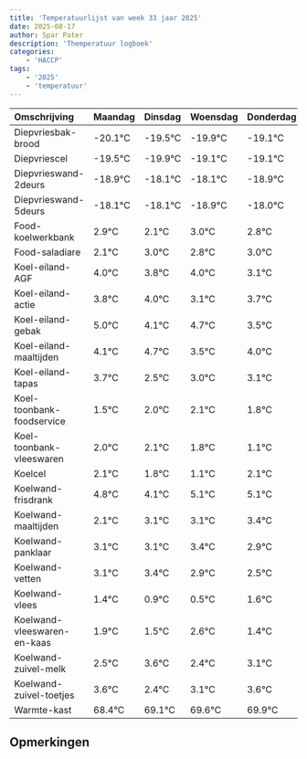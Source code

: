 ```yaml
---
title: 'Temperatuurlijst van week 33 jaar 2025'
date: 2025-08-17
author: Spar Pater
description: 'Themperatuur logboek'
categories:
    - 'HACCP'
tags:
    - '2025'
    - 'temperatuur'
---
```

|Omschrijving|Maandag|Dinsdag|Woensdag|Donderdag|Vrijdag|Zaterdag|Zondag|
|:---|:---|:---|:---|:---|:---|:---|:---|
|Diepvriesbak-brood|-20.1°C|-19.5°C|-19.9°C|-19.1°C|-19.1°C|-19.9°C|-19.0°C|
|Diepvriescel|-19.5°C|-19.9°C|-19.1°C|-19.1°C|-19.9°C|-19.0°C|-19.2°C|
|Diepvrieswand-2deurs|-18.9°C|-18.1°C|-18.1°C|-18.9°C|-18.0°C|-18.2°C|-18.0°C|
|Diepvrieswand-5deurs|-18.1°C|-18.1°C|-18.9°C|-18.0°C|-18.2°C|-18.0°C|-18.9°C|
|Food-koelwerkbank|2.9°C|2.1°C|3.0°C|2.8°C|3.0°C|2.1°C|2.7°C|
|Food-saladiare|2.1°C|3.0°C|2.8°C|3.0°C|2.1°C|2.7°C|1.5°C|
|Koel-eiland-AGF|4.0°C|3.8°C|4.0°C|3.1°C|3.7°C|2.5°C|3.0°C|
|Koel-eiland-actie|3.8°C|4.0°C|3.1°C|3.7°C|2.5°C|3.0°C|3.1°C|
|Koel-eiland-gebak|5.0°C|4.1°C|4.7°C|3.5°C|4.0°C|4.1°C|3.8°C|
|Koel-eiland-maaltijden|4.1°C|4.7°C|3.5°C|4.0°C|4.1°C|3.8°C|3.1°C|
|Koel-eiland-tapas|3.7°C|2.5°C|3.0°C|3.1°C|2.8°C|2.1°C|3.1°C|
|Koel-toonbank-foodservice|1.5°C|2.0°C|2.1°C|1.8°C|1.1°C|2.1°C|2.1°C|
|Koel-toonbank-vleeswaren|2.0°C|2.1°C|1.8°C|1.1°C|2.1°C|2.1°C|2.4°C|
|Koelcel|2.1°C|1.8°C|1.1°C|2.1°C|2.1°C|2.4°C|1.9°C|
|Koelwand-frisdrank|4.8°C|4.1°C|5.1°C|5.1°C|5.4°C|4.9°C|4.5°C|
|Koelwand-maaltijden|2.1°C|3.1°C|3.1°C|3.4°C|2.9°C|2.5°C|3.6°C|
|Koelwand-panklaar|3.1°C|3.1°C|3.4°C|2.9°C|2.5°C|3.6°C|2.4°C|
|Koelwand-vetten|3.1°C|3.4°C|2.9°C|2.5°C|3.6°C|2.4°C|3.1°C|
|Koelwand-vlees|1.4°C|0.9°C|0.5°C|1.6°C|0.4°C|1.1°C|1.6°C|
|Koelwand-vleeswaren-en-kaas|1.9°C|1.5°C|2.6°C|1.4°C|2.1°C|2.6°C|2.9°C|
|Koelwand-zuivel-melk|2.5°C|3.6°C|2.4°C|3.1°C|3.6°C|3.9°C|4.0°C|
|Koelwand-zuivel-toetjes|3.6°C|2.4°C|3.1°C|3.6°C|3.9°C|4.0°C|3.9°C|
|Warmte-kast|68.4°C|69.1°C|69.6°C|69.9°C|70.0°C|69.9°C|69.6°C|

## Opmerkingen


